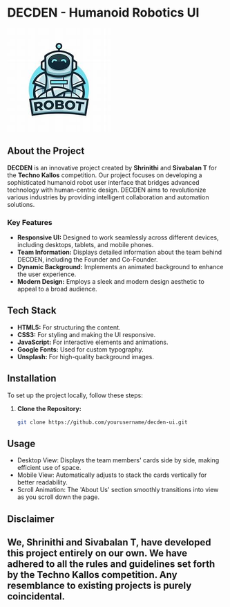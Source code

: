 # DECDEN - Humanoid Robotics UI

![DECDEN Logo](https://github.com/Sivabalan10/Robotics_Startup_UI/blob/main/images/logo.png)

## About the Project

**DECDEN** is an innovative project created by **Shrinithi** and **Sivabalan T** for the **Techno Kallos** competition. Our project focuses on developing a sophisticated humanoid robot user interface that bridges advanced technology with human-centric design. DECDEN aims to revolutionize various industries by providing intelligent collaboration and automation solutions.

### Key Features

- **Responsive UI:** Designed to work seamlessly across different devices, including desktops, tablets, and mobile phones.
- **Team Information:** Displays detailed information about the team behind DECDEN, including the Founder and Co-Founder.
- **Dynamic Background:** Implements an animated background to enhance the user experience.
- **Modern Design:** Employs a sleek and modern design aesthetic to appeal to a broad audience.

## Tech Stack

- **HTML5:** For structuring the content.
- **CSS3:** For styling and making the UI responsive.
- **JavaScript:** For interactive elements and animations.
- **Google Fonts:** Used for custom typography.
- **Unsplash:** For high-quality background images.

## Installation

To set up the project locally, follow these steps:

1. **Clone the Repository:**
   ```bash
   git clone https://github.com/yourusername/decden-ui.git


## Usage
- Desktop View: Displays the team members' cards side by side, making efficient use of space.
- Mobile View: Automatically adjusts to stack the cards vertically for better readability.
- Scroll Animation: The 'About Us' section smoothly transitions into view as you scroll down the page.

## Disclaimer
## We, Shrinithi and Sivabalan T, have developed this project entirely on our own. We have adhered to all the rules and guidelines set forth by the Techno Kallos competition. Any resemblance to existing projects is purely coincidental.

